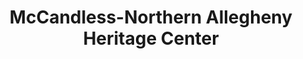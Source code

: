 ---
layout: repo
title: "McCandless-Northern Allegheny Heritage Center"
id: 15154
permalink: repos/15154/
---